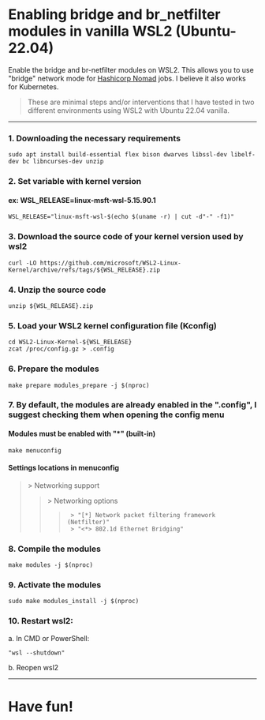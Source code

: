 # Enabling bridge and br_netfilter modules in vanilla WSL2 (Ubuntu-22.04)
Enable the bridge and br-netfilter modules on WSL2. This allows you to use "bridge" network mode for [Hashicorp Nomad](https://github.com/hashicorp/nomad) jobs.
I believe it also works for Kubernetes.

> These are minimal steps and/or interventions that I have tested in two different environments using WSL2 with Ubuntu 22.04 vanilla.

---

### 1. Downloading the necessary requirements
```shell
sudo apt install build-essential flex bison dwarves libssl-dev libelf-dev bc libncurses-dev unzip
```

### 2. Set variable with kernel version
####    ex: WSL_RELEASE=linux-msft-wsl-5.15.90.1
```shell
WSL_RELEASE="linux-msft-wsl-$(echo $(uname -r) | cut -d"-" -f1)"
```

### 3. Download the source code of your kernel version used by wsl2
```shell
curl -LO https://github.com/microsoft/WSL2-Linux-Kernel/archive/refs/tags/${WSL_RELEASE}.zip
```

### 4. Unzip the source code 
```shell
unzip ${WSL_RELEASE}.zip
```

### 5. Load your WSL2 kernel configuration file (Kconfig)
```shell
cd WSL2-Linux-Kernel-${WSL_RELEASE}
zcat /proc/config.gz > .config
```

### 6. Prepare the modules
```shell
make prepare modules_prepare -j $(nproc)
```

### 7. By default, the modules are already enabled in the ".config", I suggest checking them when opening the config menu
####    Modules must be enabled with "*" (built-in)
```shell
make menuconfig
```

####   Settings locations in menuconfig
>\> Networking support
>>    \> Networking options
>>>      > "[*] Network packet filtering framework (Netfilter)"
>>>      > "<*> 802.1d Ethernet Bridging"

### 8. Compile the modules
```shell
make modules -j $(nproc)
```

### 9. Activate the modules
```shell
sudo make modules_install -j $(nproc)
```

### 10. Restart wsl2:

a. In CMD or PowerShell:

```shell
"wsl --shutdown"
```
b. Reopen wsl2

---

# Have fun!

